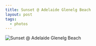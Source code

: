 ```yaml
---
title: Sunset @ Adelaide Glenelg Beach
layout: post
tags:
  - photos
---
```


![Sunset @ Adelaide Glenelg Beach](https://lh3.googleusercontent.com/4FR51Ig9ZGggs6UP9rcLx2FZqewTbeDo59cjizonba1fTc3WUkbS_sc0ao3laWuvVsVBi3wy6RKICABhl9E4BG41Yf8XJ9zrOjK0izL7yq0JMWf8qw-b8X8jxYC-FW-l6VXv7QmBz-mVQGmm9Pq7VhCG5qHHnOJQGCKr9yNs_5nqWKB3UZVMzN1861mv6OAeSBW6uxAJBNmd87azpT5eSPvKJfELduYwpQaK_TaEwmX5YCTskxf1hLlihYMkkT15vuCqlTaCXrYtOz_YEhAkhr_Nb5h-gkqOtpGjYh70aLzi4zvSLD4bnt5uApWJ4gMf0HYb6ExMuv-FE7Y7hy5GTM5ZtP6TaRkqHs287-EnfDKuz435XT92um2CAv1YODj6v6OZi_qMowdlONK7pwMoHMmHrwRgkQet9ub1fnOEgM4rYI0pjfgSSw_Zm6j104uL-w0Q_mSmgLSQ7SkVoIvkk_Mui35ZTHB5VGoGaBGD9v8IEv8K-Y8W3rT9u5MXzh6yb51xjqVrvCu6R0vcCs-B9Rfiga_HUXFKQwYOR9w7y6jiapOaLaahRF4X6cuK_5DgxfagLemrKwXkLD4N90QinB9NKDjfb1RFmM6pph59KeXOAReRUcfuB3KKs4jZ6KLpYK9JE1Eg0PnG_5YweKqEg3fiAzxKnMwXo_Tm8876x21Fi8_wRS3pEVnIJqZuCn0RiFwpzmowMol6ppebHlibKglTl-2CCjXWDR0BWqzawbW2TACO=w1292-h862-no)
